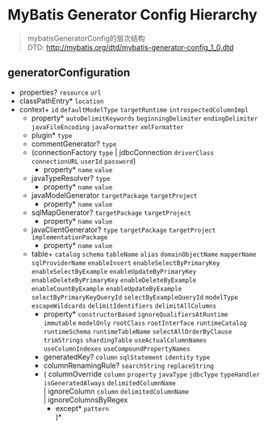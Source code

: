 
# MyBatis Generator Config Hierarchy
> mybatisGeneratorConfig的层次结构  
> DTD: http://mybatis.org/dtd/mybatis-generator-config_1_0.dtd
## generatorConfiguration
- properties?  `resource`  `url`
- classPathEntry* `location`
- context+  `id` `defaultModelType` `targetRuntime` `introspectedColumnImpl`   
    - property*  `autoDelimitKeywords` `beginningDelimiter` `endingDelimiter` `javaFileEncoding` `javaFormatter` `xmlFormatter` 
    - plugin* `type`
    - commentGenerator? `type`
    - (connectionFactory  `type` | jdbcConnection  `driverClass` `connectionURL` `userId` `password`)
      - property*  `name` `value`
    - javaTypeResolver?  `type`
      - property*  `name` `value`
    - javaModelGenerator   `targetPackage` `targetProject` 
      - property*  `name` `value`
    - sqlMapGenerator?  `targetPackage` `targetProject`
      - property*  `name` `value`
    - javaClientGenerator?  `type` `targetPackage` `targetProject` `implementationPackage` 
      - property*  `name` `value`
    - table+ `catalog` `schema` `tableName` `alias` `domainObjectName` `mapperName` `sqlProviderName` `enableInsert` `enableSelectByPrimaryKey` `enableSelectByExample` `enableUpdateByPrimaryKey` `enableDeleteByPrimaryKey` `enableDeleteByExample` `enableCountByExample` `enableUpdateByExample` `selectByPrimaryKeyQueryId` `selectByExampleQueryId` `modelType` `escapeWildcards` `delimitIdentifiers` `delimitAllColumns` 
      - property*   `constructorBased` `ignoreQualifiersAtRuntime` `immutable` `modelOnly` `rootClass` `rootInterface` `runtimeCatalog` `runtimeSchema` `runtimeTableName` `selectAllOrderByClause` `trimStrings` `shardingTable` `useActualColumnNames` `useColumnIndexes` `useCompoundPropertyNames`
      - generatedKey? `column` `sqlStatement` `identity` `type` 
      - columnRenamingRule? `searchString` `replaceString` 
      - (
         columnOverride  `column` `property` `javaType` `jdbcType` `typeHandler` `isGeneratedAlways` `delimitedColumnName`   
       | ignoreColumn     `column`   `delimitedColumnName`  
       | ignoreColumnsByRegex 
          - except* `pattern`  
       )*  

